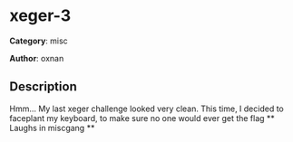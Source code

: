 # xeger-3


**Category**: misc

**Author**: oxnan

## Description

Hmm... My last xeger challenge looked very clean. This time, I decided to faceplant my keyboard, to make sure no one would ever get the flag ** Laughs in miscgang **


